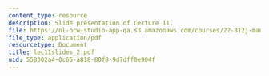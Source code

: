 ```yaml
---
content_type: resource
description: Slide presentation of Lecture 11.
file: https://ol-ocw-studio-app-qa.s3.amazonaws.com/courses/22-812j-managing-nuclear-technology-spring-2004/558302a40c65a81880f89d7dff0e904f_lec11slides_2.pdf
file_type: application/pdf
resourcetype: Document
title: lec11slides_2.pdf
uid: 558302a4-0c65-a818-80f8-9d7dff0e904f
---
```


